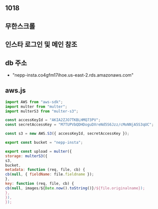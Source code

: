 ## 1018

## 무한스크롤

## 인스타 로그인 및 메인 참조

## db 주소

- "nepp-insta.co4gfm17ihoe.us-east-2.rds.amazonaws.com"

## aws.js

```javascript
import AWS from "aws-sdk";
import multer from "multer";
import multerS3 from "multer-s3";

const accessKeyId = "AKIA2ZJO7TKBLHMQ73PV";
const secretAccessKey = "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";

const s3 = new AWS.S3({ accessKeyId, secretAccessKey });

export const bucket = "nepp-insta";

export const upload = multer({
storage: multerS3({
s3,
bucket,
metadata: function (req, file, cb) {
cb(null, { fieldName: file.fieldname });
},
key: function (req, file, cb) {
cb(null, images/${Date.now().toString()}/${file.originalname});
},
}),
});
```
